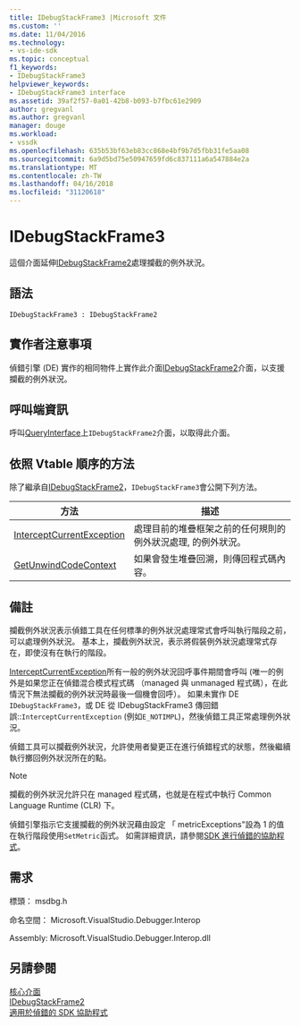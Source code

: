 ```yaml
---
title: IDebugStackFrame3 |Microsoft 文件
ms.custom: ''
ms.date: 11/04/2016
ms.technology:
- vs-ide-sdk
ms.topic: conceptual
f1_keywords:
- IDebugStackFrame3
helpviewer_keywords:
- IDebugStackFrame3 interface
ms.assetid: 39af2f57-0a01-42b8-b093-b7fbc61e2909
author: gregvanl
ms.author: gregvanl
manager: douge
ms.workload:
- vssdk
ms.openlocfilehash: 635b53bf63eb83cc868e4bf9b7d5fbb31fe5aa08
ms.sourcegitcommit: 6a9d5bd75e50947659fd6c837111a6a547884e2a
ms.translationtype: MT
ms.contentlocale: zh-TW
ms.lasthandoff: 04/16/2018
ms.locfileid: "31120618"
---
```

# <a name="idebugstackframe3"></a>IDebugStackFrame3
這個介面延伸[IDebugStackFrame2](../../../extensibility/debugger/reference/idebugstackframe2.md)處理攔截的例外狀況。  
  
## <a name="syntax"></a>語法  
  
```  
IDebugStackFrame3 : IDebugStackFrame2  
```  
  
## <a name="notes-for-implementers"></a>實作者注意事項  
 偵錯引擎 (DE) 實作的相同物件上實作此介面[IDebugStackFrame2](../../../extensibility/debugger/reference/idebugstackframe2.md)介面，以支援攔截的例外狀況。  
  
## <a name="notes-for-callers"></a>呼叫端資訊  
 呼叫[QueryInterface](/cpp/atl/queryinterface)上`IDebugStackFrame2`介面，以取得此介面。  
  
## <a name="methods-in-vtable-order"></a>依照 Vtable 順序的方法  
 除了繼承自[IDebugStackFrame2](../../../extensibility/debugger/reference/idebugstackframe2.md)，`IDebugStackFrame3`會公開下列方法。  
  
|方法|描述|  
|------------|-----------------|  
|[InterceptCurrentException](../../../extensibility/debugger/reference/idebugstackframe3-interceptcurrentexception.md)|處理目前的堆疊框架之前的任何規則的例外狀況處理, 的例外狀況。|  
|[GetUnwindCodeContext](../../../extensibility/debugger/reference/idebugstackframe3-getunwindcodecontext.md)|如果會發生堆疊回溯，則傳回程式碼內容。|  
  
## <a name="remarks"></a>備註  
 攔截例外狀況表示偵錯工具在任何標準的例外狀況處理常式會呼叫執行階段之前，可以處理例外狀況。 基本上，攔截例外狀況，表示將假裝例外狀況處理常式存在，即使沒有在執行的階段。  
  
 [InterceptCurrentException](../../../extensibility/debugger/reference/idebugstackframe3-interceptcurrentexception.md)所有一般的例外狀況回呼事件期間會呼叫 (唯一的例外是如果您正在偵錯混合模式程式碼 （managed 與 unmanaged 程式碼），在此情況下無法攔截的例外狀況時最後一個機會回呼）。 如果未實作 DE `IDebugStackFrame3`，或 DE 從 IDebugStackFrame3 傳回錯誤::`InterceptCurrentException` (例如`E_NOTIMPL`)，然後偵錯工具正常處理例外狀況。  
  
 偵錯工具可以攔截例外狀況，允許使用者變更正在進行偵錯程式的狀態，然後繼續執行擲回例外狀況所在的點。  
  
> [!NOTE]
>  攔截的例外狀況允許只在 managed 程式碼，也就是在程式中執行 Common Language Runtime (CLR) 下。  
  
 偵錯引擎指示它支援攔截的例外狀況藉由設定 「 metricExceptions"設為 1 的值在執行階段使用`SetMetric`函式。 如需詳細資訊，請參閱[SDK 進行偵錯的協助程式](../../../extensibility/debugger/reference/sdk-helpers-for-debugging.md)。  
  
## <a name="requirements"></a>需求  
 標頭： msdbg.h  
  
 命名空間： Microsoft.VisualStudio.Debugger.Interop  
  
 Assembly: Microsoft.VisualStudio.Debugger.Interop.dll  
  
## <a name="see-also"></a>另請參閱  
 [核心介面](../../../extensibility/debugger/reference/core-interfaces.md)   
 [IDebugStackFrame2](../../../extensibility/debugger/reference/idebugstackframe2.md)   
 [適用於偵錯的 SDK 協助程式](../../../extensibility/debugger/reference/sdk-helpers-for-debugging.md)